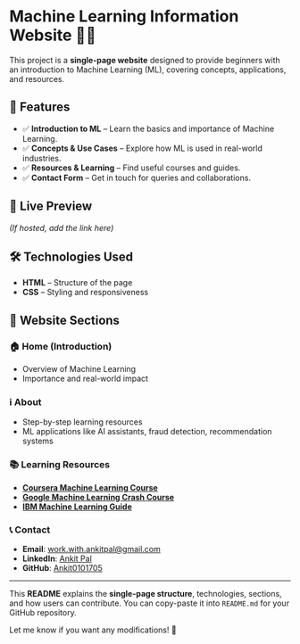 # Machine Learning Information Website 🧠🚀  

This project is a **single-page website** designed to provide beginners with an introduction to Machine Learning (ML), covering concepts, applications, and resources.  

## 📌 Features
- ✅ **Introduction to ML** – Learn the basics and importance of Machine Learning.  
- ✅ **Concepts & Use Cases** – Explore how ML is used in real-world industries.  
- ✅ **Resources & Learning** – Find useful courses and guides.  
- ✅ **Contact Form** – Get in touch for queries and collaborations.  

## 🔗 Live Preview
*(If hosted, add the link here)*  

## 🛠️ Technologies Used  
- **HTML** – Structure of the page  
- **CSS** – Styling and responsiveness  


## 📄 Website Sections  

### 🏠 Home (Introduction)  
- Overview of Machine Learning  
- Importance and real-world impact  

### ℹ️ About  
- Step-by-step learning resources  
- ML applications like AI assistants, fraud detection, recommendation systems  

### 📚 Learning Resources  
- **[Coursera Machine Learning Course](https://www.coursera.org/learn/machine-learning)**  
- **[Google Machine Learning Crash Course](https://developers.google.com/machine-learning/crash-course)**  
- **[IBM Machine Learning Guide](https://www.ibm.com/think/topics/machine-learning)**  

### 📞 Contact  
- **Email**: [work.with.ankitpal@gmail.com](mailto:work.with.ankitpal@gmail.com)  
- **LinkedIn**: [Ankit Pal](https://www.linkedin.com/in/ankit-pal-a7755930a/)  
- **GitHub**: [Ankit0101705](https://github.com/Ankit0101705)  

---

 
This **README** explains the **single-page structure**, technologies, sections, and how users can contribute. You can copy-paste it into `README.md` for your GitHub repository.  

Let me know if you want any modifications! 🚀

